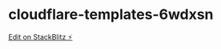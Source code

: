 # cloudflare-templates-6wdxsn

[Edit on StackBlitz ⚡️](https://stackblitz.com/edit/cloudflare-templates-6wdxsn)